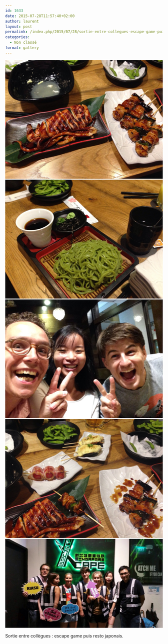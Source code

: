 ```yaml
---
id: 1633
date: 2015-07-28T11:57:40+02:00
author: laurent
layout: post
permalink: /index.php/2015/07/28/sortie-entre-collegues-escape-game-puis-resto-2/
categories:
  - Non classé
format: gallery
---
```

<img src="/images/2015/07/tumblr_ns7585QbC71uuvt0bo1_1280.jpg" />
<img src="/images/2015/07/tumblr_ns7585QbC71uuvt0bo2_1280.jpg" />
<img src="/images/2015/07/tumblr_ns7585QbC71uuvt0bo3_1280.jpg" />
<img src="/images/2015/07/tumblr_ns7585QbC71uuvt0bo4_1280.jpg" />
<img src="/images/2015/07/tumblr_ns7585QbC71uuvt0bo5_1280.jpg" />

Sortie entre collègues : escape game puis resto japonais.
